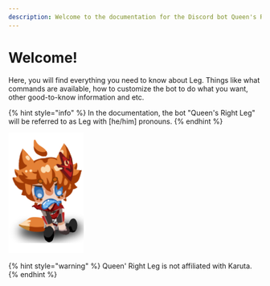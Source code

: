 ```yaml
---
description: Welcome to the documentation for the Discord bot Queen's Right Leg!
---
```


# Welcome!

Here, you will find everything you need to know about Leg. Things like what commands are available, how to customize the bot to do what you want, other good-to-know information and etc.

{% hint style="info" %}
In the documentation, the bot "Queen's Right Leg" will be referred to as Leg with \[he/him] pronouns.
{% endhint %}

![](<.gitbook/assets/image (10).png>)

{% hint style="warning" %}
Queen' Right Leg is not affiliated with Karuta.
{% endhint %}

